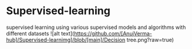 # Supervised-learning
supervised learning using various supervised models and algorithms with different datasets
![alt text](https://github.com/[AnujVerma-hub]/Supervised-learnimg]/blob/[main]/Decision tree.png?raw=true)
